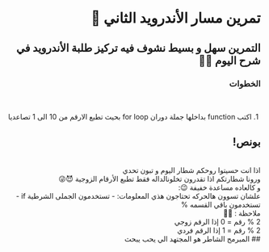 <div dir = "rtl">

# تمرين مسار الأندرويد الثاني 💚
## التمرين سهل و بسيط نشوف فيه تركيز طلبة الأندرويد في شرح اليوم 💪🏻
### الخطوات 

<br>

&#x202b; 1. اكتب function بداخلها جملة دوران for  loop بحيث تطبع الارقم من 10 الى 1 تصاعديا

## بونص! 
<br>
اذا انت حسيتوا روحكم شطار اليوم و تبون تحدي 
<br>
ورونا شطارتكم اذا تقدرون تخلونالداله فقط تطبع الأرقام الزوجية 😈😜
<br>
و كالعاده مساعدة خفيفة 😉: 
<br>
علشان تسوون هالحركه تحتاجون هذي المعلومات:
- تستخدمون الجملى الشرطية if 
- تستخدمون باقي القسمه %
<br>
ملاحظة : 📢📢  
<br>
2 % رقم = 0 إذا الرقم زوجي
<br>
2 % رقم = 1 إذا الرقم فردي
<br>
## المبرمج الشاطر هو المجتهد الي يحب يبحث

</div>
